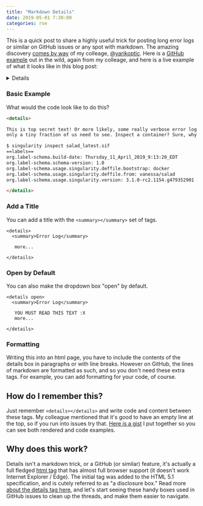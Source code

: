 ```yaml
---
title: "Markdown Details"
date: 2019-05-01 7:30:00
categories: rse
---
```


This is a quick post to share a highly useful trick for posting long
error logs or similar on GitHub issues or any spot with markdown. The amazing
discovery [comes by way](https://github.com/RunestoneInteractive/RunestoneServer/pull/1229#issuecomment-488315755) 
of my colleage, [@yarikoptic](https://github.com/yarikoptic). Here is a 
[GitHub example](https://github.com/RunestoneInteractive/RunestoneServer/issues/1204#issue-407541603) out in the wild, again from my colleage,
and here is a live example of what it looks like in this blog post:

<details>

This is top secret text! Or more likely, some really verbose error log that<br>
only a tiny fraction of us need to see. Inspect a container? Sure, why not!<br>

<pre><code>
$ singularity inspect salad_latest.sif
==labels==
org.label-schema.build-date: Thursday_11_April_2019_9:13:20_EDT
org.label-schema.schema-version: 1.0
org.label-schema.usage.singularity.deffile.bootstrap: docker
org.label-schema.usage.singularity.deffile.from: vanessa/salad
org.label-schema.usage.singularity.version: 3.1.0-rc2.1154.g479352901
</code></pre>
</details>

### Basic Example
What would the code look like to do this?

```html
<details>

This is top secret text! Or more likely, some really verbose error log that
only a tiny fraction of us need to see. Inspect a container? Sure, why not!

$ singularity inspect salad_latest.sif
==labels==
org.label-schema.build-date: Thursday_11_April_2019_9:13:20_EDT
org.label-schema.schema-version: 1.0
org.label-schema.usage.singularity.deffile.bootstrap: docker
org.label-schema.usage.singularity.deffile.from: vanessa/salad
org.label-schema.usage.singularity.version: 3.1.0-rc2.1154.g479352901

</details>
```

### Add a Title


You can add a title with the `<summary></summary>` set of tags.

```
<details>
  <summary>Error Log</summary>

   more...

</details>
```

### Open by Default

You can also make the dropdown box "open" by default.

```
<details open>
  <summary>Error Log</summary>

   YOU MUST READ THIS TEXT :X
   more...

</details>
```

### Formatting

Writing this into an html page, you have to include the contents of the details
box in paragraphs or with line breaks. However on GitHub, the lines of markdown
are formatted as such, and so you don't need these extra tags.
For example, you can add formatting for your code, of course.


## How do I remember this?

Just remember `<details></details>` and write code and content between these tags.
My colleague mentioned that it's good to have an empty line at the top, so if you run
into issues try that. [Here is a gist](https://gist.github.com/vsoch/1235f639d50d358a017abce651580435)
I put together so you can see both rendered and code examples.

## Why does this work?

Details isn't a markdown trick, or a GitHub (or similar) feature, it's
actually a full fledged [html tag](https://www.w3schools.com/tags/tag_details.asp)
that has almost full browser support (it doesn't work Internet Explorer / Edge).
The initial tag was added to the HTML 5.1 specification, and is cutely
referred to as "a disclosure box." Read more [about the details tag here](https://developer.mozilla.org/en-US/docs/Web/HTML/Element/details),
and let's start seeing these handy boxes used in GitHub issues to clean up the threads,
and make them easier to navigate.
